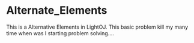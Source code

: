 # Alternate_Elements
This is a Alternative Elements in LightOJ. This basic problem kill my many time when was I starting problem solving....
